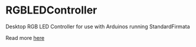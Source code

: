 # RGBLEDController
Desktop RGB LED Controller for use with Arduinos running StandardFirmata

Read more [here](https://www.nqind.com/index.php/project-showcases/13-rgb-led-controller-2016)
